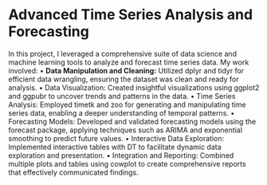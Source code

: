 # Advanced Time Series Analysis and Forecasting

In this project, I leveraged a comprehensive suite of data science and machine learning tools to analyze and forecast time series data.
My work involved:
•	**Data Manipulation and Cleaning:** Utilized dplyr and tidyr for efficient data wrangling, ensuring the dataset was clean and ready for analysis.
•	Data Visualization: Created insightful visualizations using ggplot2 and ggpubr to uncover trends and patterns in the data.
•	Time Series Analysis: Employed timetk and zoo for generating and manipulating time series data, enabling a deeper understanding of temporal patterns.
•	Forecasting Models: Developed and validated forecasting models using the forecast package, applying techniques such as ARIMA and exponential smoothing to predict future values.
•	Interactive Data Exploration: Implemented interactive tables with DT to facilitate dynamic data exploration and presentation.
•	Integration and Reporting: Combined multiple plots and tables using cowplot to create comprehensive reports that effectively communicated findings.
